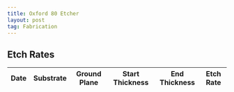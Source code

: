 ```yaml
---
title: Oxford 80 Etcher
layout: post
tag: Fabrication
---
```


## Etch Rates

| Date | Substrate | Ground Plane | Start Thickness | End Thickness | Etch Rate | 
|------|-----------|--------------|-----------------|---------------|-----------|
 